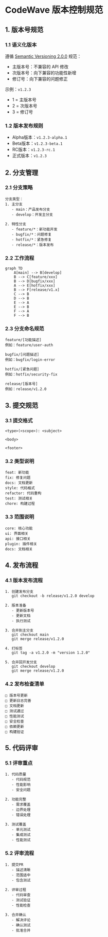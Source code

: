# CodeWave 版本控制规范

## 1. 版本号规范

### 1.1 语义化版本
遵循 [Semantic Versioning 2.0.0](https://semver.org/) 规范：
- 主版本号：不兼容的 API 修改
- 次版本号：向下兼容的功能性新增
- 修订号：向下兼容的问题修正

示例：`v1.2.3`
- 1 = 主版本号
- 2 = 次版本号
- 3 = 修订号

### 1.2 版本发布规则
- Alpha版本：`v1.2.3-alpha.1`
- Beta版本：`v1.2.3-beta.1`
- RC版本：`v1.2.3-rc.1`
- 正式版本：`v1.2.3`

## 2. 分支管理

### 2.1 分支策略
```
分支类型：
1. 主分支
   - main：产品发布分支
   - develop：开发主分支

2. 特性分支
   - feature/*：新功能开发
   - bugfix/*：问题修复
   - hotfix/*：紧急修复
   - release/*：版本发布
```

### 2.2 工作流程
```mermaid
graph TD
    A[main] --> B[develop]
    B --> C[feature/xxx]
    B --> D[bugfix/xxx]
    A --> E[hotfix/xxx]
    B --> F[release/v1.x]
    C --> B
    D --> B
    E --> A
    E --> B
    F --> A
    F --> B
```

### 2.3 分支命名规范
```
feature/[功能描述]
例如：feature/user-auth

bugfix/[问题描述]
例如：bugfix/login-error

hotfix/[紧急问题]
例如：hotfix/security-fix

release/[版本号]
例如：release/v1.2.0
```

## 3. 提交规范

### 3.1 提交格式
```
<type>(<scope>): <subject>

<body>

<footer>
```

### 3.2 类型说明
```
feat: 新功能
fix: 修复问题
docs: 文档更新
style: 代码格式
refactor: 代码重构
test: 测试相关
chore: 构建过程
```

### 3.3 范围说明
```
core: 核心功能
ui: 界面相关
api: 接口相关
plugin: 插件相关
docs: 文档相关
```

## 4. 发布流程

### 4.1 版本发布流程
```
1. 创建发布分支
   git checkout -b release/v1.2.0 develop

2. 版本准备
   - 更新版本号
   - 更新文档
   - 执行测试

3. 合并到主分支
   git checkout main
   git merge release/v1.2.0

4. 打标签
   git tag -a v1.2.0 -m "version 1.2.0"

5. 合并回开发分支
   git checkout develop
   git merge release/v1.2.0
```

### 4.2 发布检查清单
```
□ 版本号更新
□ 更新日志完善
□ 文档更新
□ 测试通过
□ 性能测试
□ 安全检查
□ 依赖更新
□ 构建验证
```

## 5. 代码评审

### 5.1 评审重点
```
1. 代码质量
   - 代码规范
   - 性能影响
   - 安全问题

2. 功能完整
   - 需求覆盖
   - 边界处理
   - 错误处理

3. 测试覆盖
   - 单元测试
   - 集成测试
   - 性能测试
```

### 5.2 评审流程
```
1. 提交PR
   - 描述清晰
   - 范围适中
   - 包含测试

2. 评审过程
   - 代码审查
   - 测试验证
   - 性能检查

3. 合并确认
   - 解决评论
   - 确认测试
   - 批准合并
```
